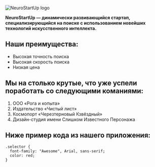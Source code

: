 ![NeuroStartUp logo](https://camo.githubusercontent.com/79ee96a8b8fa098c44d1ca302006f24d008408a1c22fc13260437214d705a23d/68747470733a2f2f6e65746f6c6f67792d636f64652e6769746875622e696f2f6769742d686f6d65776f726b732f696e74726f64756374696f6e2f6173736574732f6c6f676f2e706e67)

**NeuroStartUp — динамически развивающийся стартап, специализирующийся на поиске с использованием новейших технологий искусственного интеллекта.**
## Наши преимущества:
* Высокая точность поиска
* Высокая скорость поиска
* Низкая цена


## **Мы на столько крутые, что уже успели поработать со следующими команиями:**
 1. ООО «Рога и копыта»
 2. Издательство «Чистый лист»
 3. Космопорт «Черезтерновый Кзвёздный»
 4. Дизайн-студия имени Слишком Известного Персонажа

## **Ниже пример кода из нашего приложения:**
   
    .selector {
      font-family: "Awesome", Arial, sans-serif;
      color: red;
    }

